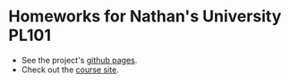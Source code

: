 Homeworks for Nathan's University PL101
=======================================

 - See the project's [github pages][pages].
 - Check out the [course site][nu].


[pages]: http://bgr.github.com/nathans-pl101
[nu]: http://nathansuniversity.com/pl101.html